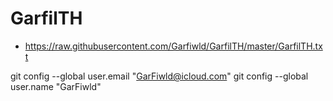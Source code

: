 # GarfilTH
* https://raw.githubusercontent.com/Garfiwld/GarfilTH/master/GarfilTH.txt

git config --global user.email "GarFiwld@icloud.com"
git config --global user.name "GarFiwld"
